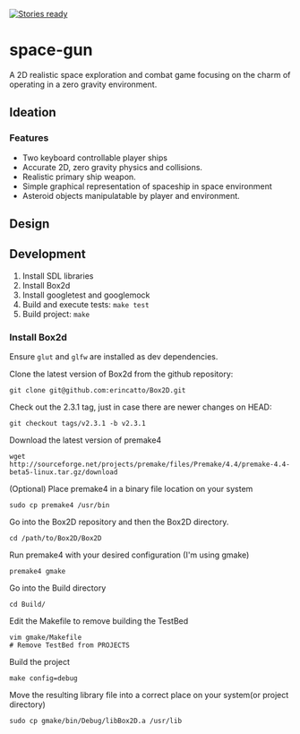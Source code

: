 [![Stories ready](https://badge.waffle.io/msecret/space-gun.svg?label=ready&title=Open)](http://waffle.io/msecret/space-gun)

# space-gun
A 2D realistic space exploration and combat game focusing on the charm of operating in a zero gravity environment.

## Ideation
### Features
- Two keyboard controllable player ships
- Accurate 2D, zero gravity physics and collisions.
- Realistic primary ship weapon.
- Simple graphical representation of spaceship in space environment
- Asteroid objects manipulatable by player and environment.

## Design

## Development
1. Install SDL libraries
2. Install Box2d
3. Install googletest and googlemock
4. Build and execute tests: `make test`
5. Build project: `make`

### Install Box2d
Ensure `glut` and `glfw` are installed as dev dependencies.

Clone the latest version of Box2d from the github repository:

```
git clone git@github.com:erincatto/Box2D.git
```

Check out the 2.3.1 tag, just in case there are newer changes on HEAD:

```
git checkout tags/v2.3.1 -b v2.3.1
```

Download the latest version of premake4

```
wget http://sourceforge.net/projects/premake/files/Premake/4.4/premake-4.4-beta5-linux.tar.gz/download
```

(Optional) Place premake4 in a binary file location on your system

```
sudo cp premake4 /usr/bin
```

Go into the Box2D repository and then the Box2D directory.

```
cd /path/to/Box2D/Box2D
```

Run premake4 with your desired configuration (I'm using gmake)

```
premake4 gmake
```

Go into the Build directory

```
cd Build/
```

Edit the Makefile to remove building the TestBed

```
vim gmake/Makefile
# Remove TestBed from PROJECTS
```

Build the project

```
make config=debug
```

Move the resulting library file into a correct place on your system(or project directory)

```
sudo cp gmake/bin/Debug/libBox2D.a /usr/lib
```

